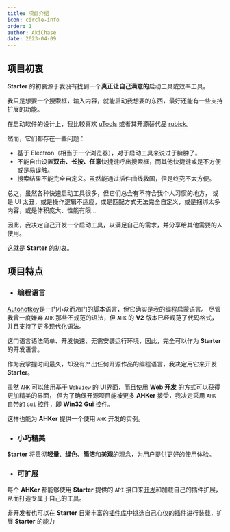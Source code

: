 ```yaml
---
title: 项目介绍
icon: circle-info
order: 1
author: AkiChase
date: 2023-04-09
---
```


## 项目初衷

**Starter** 的初衷源于我没有找到一个**真正让自己满意的**启动工具或效率工具。

我只是想要一个搜索框，输入内容，就能启动我想要的东西，最好还能有一些支持扩展的功能。

在启动软件的设计上，我比较喜欢 [uTools](https://u.tools/) 或者其开源替代品 [rubick](https://github.com/rubickCenter/rubick)。

然而，它们都存在一些问题：

- 基于 Electron（相当于一个浏览器），对于启动工具来说过于臃肿了。
- 不能自由设置**双击、长按、任意**快捷键呼出搜索框，而其他快捷键或是不方便或是易误触。
- 搜索结果不能完全自定义。虽然能通过插件曲线救国，但是终究不太方便。

总之，虽然各种快速启动工具很多，但它们总会有不符合我个人习惯的地方，
或是 UI 太丑，或是操作逻辑不适应，或是匹配方式无法完全自定义，或是捆绑太多内容，或是体积庞大、性能有限...

因此，我决定自己开发一个启动工具，以满足自己的需求，并分享给其他需要的人使用。

这就是 **Starter** 的初衷。

## 项目特点

- ### 编程语言

[Autohotkey](https://www.autohotkey.com/)是一门小众而冷门的脚本语言，但它确实是我的编程启蒙语言。
尽管我曾一度嫌弃 `AHK` 那些不规范的语法，但 `AHK` 的 **V2** 版本已经规范了代码格式，并且支持了更多现代化语法。

这门语言语法简单、开发快速、无需安装运行环境，因此，完全可以作为 **Starter** 的开发语言。

作为我掌握时间最久，却没有产出任何开源作品的编程语言，我决定用它来开发 **Starter**。

虽然 `AHK` 可以使用基于 `WebView` 的 UI界面，而且使用 **Web 开发** 的方式可以获得更加精美的界面，
但为了确保开源项目能被更多 **AHKer** 接受，我决定采用 `AHK` 自带的 `Gui` 控件，即 **Win32 Gui** 控件。

这样也能为  **AHKer** 提供一个使用 `AHK` 开发的实例。

- ### 小巧精美

**Starter** 将贯彻**轻量**、**绿色**、**简洁**和**美观**的理念，为用户提供更好的使用体验。

- ### 可扩展

每个 **AHKer** 都能够使用 **Starter** 提供的 `API` 接口来[开发](../../dev/)和加载自己的插件扩展，从而打造专属于自己的工具。

非开发者也可以在 **Starter** 日渐丰富的[插件库](../../plugin/)中挑选自己心仪的插件进行装载，扩展 **Starter** 的能力

